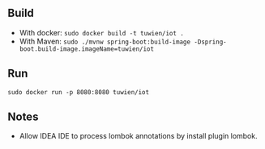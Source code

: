 
## Build
- With docker:
`sudo docker build -t tuwien/iot .`
- With Maven:
`sudo ./mvnw spring-boot:build-image -Dspring-boot.build-image.imageName=tuwien/iot`

## Run
`sudo docker run -p 8080:8080 tuwien/iot`

## Notes
- Allow IDEA IDE to process lombok annotations by install plugin lombok.